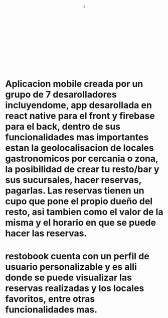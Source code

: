 <p align='center'>
  <kbd>
  <img src='assets/splash.png' width = '05%' height = '05%'>                                                                                    
</kbd>
    </p>

# Aplicacion mobile creada por un grupo de 7 desarolladores incluyendome, app desarollada en react native para el front y firebase para el back, dentro de sus funcionalidades mas importantes estan la geolocalisacion de locales gastronomicos por cercania o zona, la posibilidad de crear tu resto/bar y sus sucursales, hacer reservas, pagarlas. Las reservas tienen un cupo que pone el propio dueño del resto, asi tambien como el valor de la misma y el horario en que se puede hacer las reservas.
# restobook cuenta con un perfil de usuario personalizable y es alli donde se puede visualizar las reservas realizadas y los locales favoritos, entre otras funcionalidades mas.
